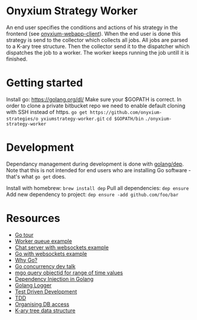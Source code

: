 # Onyxium Strategy Worker
An end user specifies the conditions and actions of his strategy in the frontend (see [onyxium-webapp-client](https://github.com/onyxium-strategies/onyxium-webapp-client)). When the end user is done this strategy is send to the collector which collects all jobs. All jobs are parsed to a K-ary tree structure. Then the collector send it to the dispatcher which dispatches the job to a worker. The worker keeps running the job untill it is finished.

# Getting started
Install go: https://golang.org/dl/
Make sure your $GOPATH is correct. In order to clone a private bitbucket repo we need to enable default cloning with SSH instead of https.
`go get https://github.com/onyxium-strategies/o yxiumstrategy-worker.git`
`cd $GOPATH/bin`
`./onyxium-strategy-worker`

# Development
Dependancy management during development is done with [golang/dep](https://golang.github.io/dep/docs/introduction.html).
Note that this is not intended for end users who are installing Go software - that's what `go get` does.

Install with homebrew: `brew install dep`
Pull all dependencies: `dep ensure`
Add new dependency to project: `dep ensure -add github.com/foo/bar`

# Resources
* [Go tour](https://tour.golang.org/welcome/1)
* [Worker queue example](http://nesv.github.io/golang/2014/02/25/worker-queues-in-go.html)
* [Chat server with websockets example](https://scotch.io/bar-talk/build-a-realtime-chat-server-with-go-and-websockets)
* [Go with websockets example](https://jacobmartins.com/2016/03/07/practical-golang-using-websockets/)
* [Why Go?](https://medium.com/@kevalpatel2106/why-should-you-learn-go-f607681fad65)
* [Go concurrency dev talk](https://www.youtube.com/watch?v=f6kdp27TYZs)
* [mgo query objectid for range of time values](https://stackoverflow.com/questions/31502195/mgo-query-objectid-for-range-of-time-values)
* [Dependency Injection in Golang](https://medium.com/@zach_4342/dependency-injection-in-golang-e587c69478a8)
* [Golang Logger](https://github.com/Sirupsen/logrus)
* [Test Driven Development](https://leanpub.com/golang-tdd/read#leanpub-auto-test-driven-development)
* [TDD](https://www.binpress.com/tutorial/getting-started-with-go-and-test-driven-development/160)
* [Organising DB access](http://www.alexedwards.net/blog/organising-database-access)
* [K-ary tree data structure](https://en.m.wikipedia.org/wiki/Left-child_right-sibling_binary_tree)
